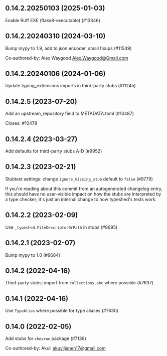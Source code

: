 ## 0.14.2.20250103 (2025-01-03)

Enable Ruff EXE (flake8-executable) (#13346)

## 0.14.2.20240310 (2024-03-10)

Bump mypy to 1.9, add to json.encoder, small fixups (#11549)

Co-authored-by: Alex Waygood <Alex.Waygood@Gmail.com>

## 0.14.2.20240106 (2024-01-06)

Update typing_extensions imports in third-party stubs (#11245)

## 0.14.2.5 (2023-07-20)

Add an upstream_repository field to METADATA.toml (#10487)

Closes: #10478

## 0.14.2.4 (2023-03-27)

Add defaults for third-party stubs A-D (#9952)

## 0.14.2.3 (2023-02-21)

Stubtest settings: change `ignore_missing_stub` default to `false` (#9779)

If you're reading about this commit from an autogenerated changelog entry, this should have no user-visible impact on how the stubs are interpreted by a type checker; it's just an internal change to how typeshed's tests work.

## 0.14.2.2 (2023-02-09)

Use `_typeshed.FileDescriptorOrPath` in stubs (#9695)

## 0.14.2.1 (2023-02-07)

Bump mypy to 1.0 (#9684)

## 0.14.2 (2022-04-16)

Third-party stubs: import from `collections.abc` where possible (#7637)

## 0.14.1 (2022-04-16)

Use `TypeAlias` where possible for type aliases (#7630)

## 0.14.0 (2022-02-05)

Add stubs for `chevron` package (#7139)

Co-authored-by: Akuli <akuviljanen17@gmail.com>

